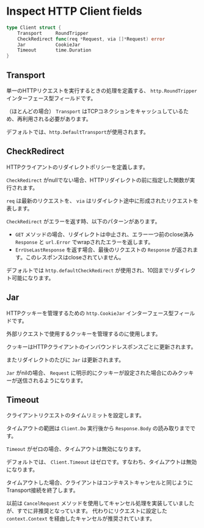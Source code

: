 # Inspect HTTP Client fields

```go
type Client struct {
    Transport     RoundTripper
    CheckRedirect func(req *Request, via []*Request) error
    Jar           CookieJar
    Timeout       time.Duration
}
```

## Transport

単一のHTTPリクエストを実行するときの処理を定義する、 `http.RoundTripper` インターフェース型フィールドです。

（ほとんどの場合） `Transport` はTCPコネクションをキャッシュしているため、再利用される必要があります。

デフォルトでは、`http.DefaultTransport`が使用されます。

## CheckRedirect

HTTPクライアントのリダイレクトポリシーを定義します。

`CheckRedirect` がnullでない場合、HTTPリダイレクトの前に指定した関数が実行されます。

`req` は最新のリクエストを、 `via` はリダイレクト途中に形成されたリクエストを表します。

`CheckRedirect` がエラーを返す時、以下のパターンがあります。

- `GET` メソッドの場合、リダイレクトは中止され、エラー一つ前のclose済み `Response` と `url.Error` でwrapされたエラーを返します。
- `ErrUseLastResponse` を返す場合、最後のリクエストの `Response` が返されます。このレスポンスはcloseされていません。

デフォルトでは `http.defaultCheckRedirect` が使用され、10回までリダイレクト可能になります。

## Jar

HTTPクッキーを管理するための `http.CookieJar` インターフェース型フィールドです。

外部リクエストで使用するクッキーを管理するのに使用します。

クッキーはHTTPクライアントのインバウンドレスポンスごとに更新されます。

またリダイレクトのたびに `Jar` は更新されます。

`Jar` がnilの場合、 `Request` に明示的にクッキーが設定された場合にのみクッキーが送信されるようになります。

## Timeout

クライアントリクエストのタイムリミットを設定します。

タイムアウトの範囲は `Client.Do` 実行後から `Response.Body` の読み取りまでです。 

`Timeout` がゼロの場合、タイムアウトは無効になります。

デフォルトでは、 `Client.Timeout` はゼロです。すなわち、タイムアウトは無効になります。

タイムアウトした場合、クライアントはコンテキストキャンセルと同じようにTransport接続を終了します。


以前は `CancelRequest` メソッドを使用してキャンセル処理を実装していましたが、すでに非推奨となっています。
代わりにリクエストに設定した `context.Context` を経由したキャンセルが推奨されています。